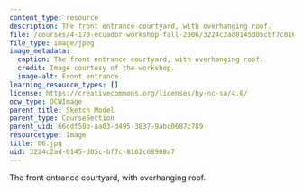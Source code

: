 ```yaml
---
content_type: resource
description: The front entrance courtyard, with overhanging roof.
file: /courses/4-170-ecuador-workshop-fall-2006/3224c2ad0145d05cbf7c8162c68908a7_06.jpg
file_type: image/jpeg
image_metadata:
  caption: The front entrance courtyard, with overhanging roof.
  credit: Image courtesy of the workshop.
  image-alt: Front entrance.
learning_resource_types: []
license: https://creativecommons.org/licenses/by-nc-sa/4.0/
ocw_type: OCWImage
parent_title: Sketch Model
parent_type: CourseSection
parent_uid: 66cdf50b-aa03-d495-3837-9abc0687c789
resourcetype: Image
title: 06.jpg
uid: 3224c2ad-0145-d05c-bf7c-8162c68908a7
---
```

The front entrance courtyard, with overhanging roof.